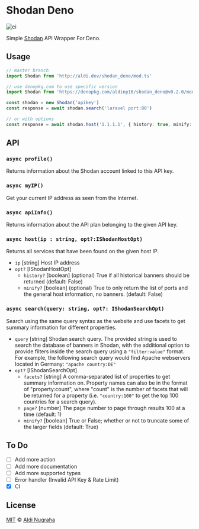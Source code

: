 # Shodan Deno

![ci](https://github.com/aldinp16/shodan_deno/workflows/ci/badge.svg)

Simple [Shodan](https://developer.shodan.io/api) API Wrapper For Deno.
## Usage
```typescript
// master branch
import Shodan from 'http://aldi.dev/shodan_deno/mod.ts'

// use denopkg.com to use specific version
import Shodan from 'https://denopkg.com/aldinp16/shodan_deno@v0.2.0/mod.ts'

const shodan = new Shodan('apikey')
const response = await shodan.search('laravel port:80')

// or with options
const response = await shodan.host('1.1.1.1', { history: true, minify: true })
```
## API
### `async profile()`
Returns information about the Shodan account linked to this API key.
### `async myIP()`
Get your current IP address as seen from the Internet.
### `async apiInfo()`
Returns information about the API plan belonging to the given API key.
### `async host(ip : string, opt?:IShodanHostOpt)`
Returns all services that have been found on the given host IP.
- `ip` [string] Host IP address
- `opt?` [IShodanHostOpt]
  - `history?` [boolean] (optional) True if all historical banners should be returned (default: False)   
  - `minify?` [boolean] (optional) True to only return the list of ports and the general host information, no banners. (default: False) 
### `async search(query: string, opt?: IShodanSearchOpt)`
Search using the same query syntax as the website and use facets to get summary information for different properties.
- `query` [string] Shodan search query. The provided string is used to search the database of banners in Shodan, with the additional option to provide filters inside the search query using a `"filter:value"` format. For example, the following search query would find Apache webservers located in Germany: `"apache country:DE"`
- `opt?` [IShodanSearchOpt]
  - `facets?` [string] A comma-separated list of properties to get summary information on. Property names can also be in the format of "property:count", where "count" is the number of facets that will be returned for a property (i.e. `"country:100"` to get the top 100 countries for a search query).
  - `page?` [number] The page number to page through results 100 at a time (default: 1) 
  - `minify?` [boolean] True or False; whether or not to truncate some of the larger fields (default: True) 
## To Do
* [ ] Add more action
* [ ] Add more documentation
* [ ] Add more supported types
* [ ] Error handler (Invalid API Key & Rate Limit)
* [x] CI
## License
[MIT](https://git.io/JfRST) © [Aldi Nugraha](https://github.com/aldinp16)
